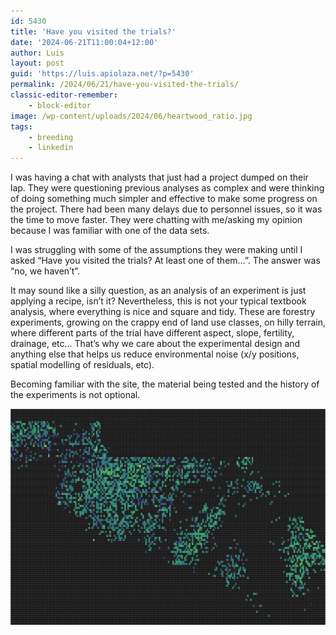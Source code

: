 ```yaml
---
id: 5430
title: 'Have you visited the trials?'
date: '2024-06-21T11:00:04+12:00'
author: Luis
layout: post
guid: 'https://luis.apiolaza.net/?p=5430'
permalink: /2024/06/21/have-you-visited-the-trials/
classic-editor-remember:
    - block-editor
image: /wp-content/uploads/2024/06/heartwood_ratio.jpg
tags:
    - breeding
    - linkedin
---
```


I was having a chat with analysts that just had a project dumped on their lap. They were questioning previous analyses as complex and were thinking of doing something much simpler and effective to make some progress on the project. There had been many delays due to personnel issues, so it was the time to move faster. They were chatting with me/asking my opinion because I was familiar with one of the data sets.

I was struggling with some of the assumptions they were making until I asked “Have you visited the trials? At least one of them…”. The answer was “no, we haven’t”.

It may sound like a silly question, as an analysis of an experiment is just applying a recipe, isn’t it? Nevertheless, this is not your typical textbook analysis, where everything is nice and square and tidy. These are forestry experiments, growing on the crappy end of land use classes, on hilly terrain, where different parts of the trial have different aspect, slope, fertility, drainage, etc… That’s why we care about the experimental design and anything else that helps us reduce environmental noise (x/y positions, spatial modelling of residuals, etc).

Becoming familiar with the site, the material being tested and the history of the experiments is not optional.

![Designed trial showing heartwood ratio data.](/assets/images/heartwood_ratio.jpg)